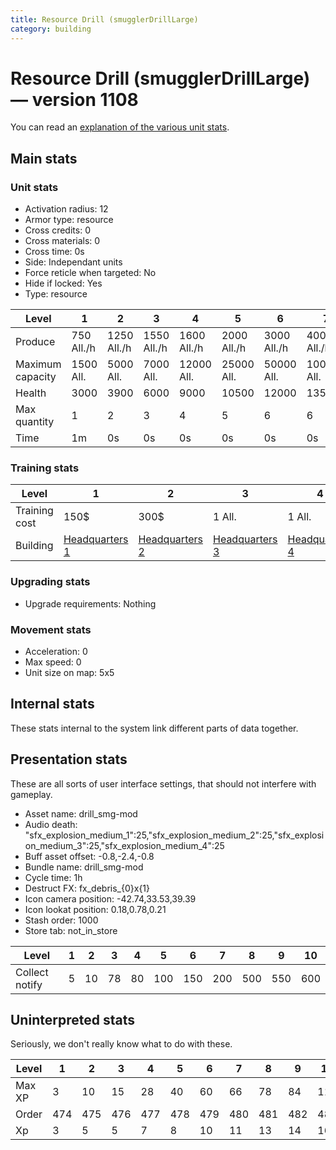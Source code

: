 ```yaml
---
title: Resource Drill (smugglerDrillLarge)
category: building
---
```


# Resource Drill (smugglerDrillLarge) — version 1108

You can read an [explanation  of the various unit stats](unitexplained.md).

## Main stats

### Unit stats

  * Activation radius: 12
  * Armor type: resource
  * Cross credits: 0
  * Cross materials: 0
  * Cross time: 0s
  * Side: Independant units
  * Force reticle when targeted: No
  * Hide if locked: Yes
  * Type: resource

|Level           |1          |2           |3           |4           |5           |6           |7           |8            |9            |10           |
|----------------|-----------|------------|------------|------------|------------|------------|------------|-------------|-------------|-------------|
|Produce         |750  All./h|1250  All./h|1550  All./h|1600  All./h|2000  All./h|3000  All./h|4000  All./h|10000  All./h|11000  All./h|12000  All./h|
|Maximum capacity|1500  All. |5000  All.  |7000  All.  |12000  All. |25000  All. |50000  All. |100000  All.|250000  All. |500000  All. |1000000  All.|
|Health          |3000       |3900        |6000        |9000        |10500       |12000       |13500       |15000        |16500        |18000        |
|Max quantity    |1          |2           |3           |4           |5           |6           |6           |6            |6            |7            |
|Time            |1m         |0s          |0s          |0s          |0s          |0s          |0s          |0s           |0s           |0s           |


### Training stats

|Level        |1                                |2                                |3                                |4                                |5                                |6                                |7                                |8                                |9                                |10                                |
|-------------|---------------------------------|---------------------------------|---------------------------------|---------------------------------|---------------------------------|---------------------------------|---------------------------------|---------------------------------|---------------------------------|----------------------------------|
|Training cost|150$                             |300$                             |1 All.                           |1 All.                           |1 All.                           |1 All.                           |1 All.                           |1 All.                           |1 All.                           |1 All.                            |
|Building     |[Headquarters 1](smugglerHQ.html)|[Headquarters 2](smugglerHQ.html)|[Headquarters 3](smugglerHQ.html)|[Headquarters 4](smugglerHQ.html)|[Headquarters 5](smugglerHQ.html)|[Headquarters 6](smugglerHQ.html)|[Headquarters 7](smugglerHQ.html)|[Headquarters 8](smugglerHQ.html)|[Headquarters 9](smugglerHQ.html)|[Headquarters 10](smugglerHQ.html)|


### Upgrading stats

  * Upgrade requirements: Nothing

### Movement stats

  * Acceleration: 0
  * Max speed: 0
  * Unit size on map: 5x5

## Internal stats

These stats internal to the system link different parts of data together.


## Presentation stats

These are all sorts of user interface settings, that should not interfere with gameplay.

  * Asset name: drill_smg-mod
  * Audio death: "sfx_explosion_medium_1":25,"sfx_explosion_medium_2":25,"sfx_explosion_medium_3":25,"sfx_explosion_medium_4":25
  * Buff asset offset: -0.8,-2.4,-0.8
  * Bundle name: drill_smg-mod
  * Cycle time: 1h
  * Destruct FX: fx_debris_{0}x{1}
  * Icon camera position: -42.74,33.53,39.39
  * Icon lookat position: 0.18,0.78,0.21
  * Stash order: 1000
  * Store tab: not_in_store

|Level         |1|2 |3 |4 |5  |6  |7  |8  |9  |10 |
|--------------|-|--|--|--|---|---|---|---|---|---|
|Collect notify|5|10|78|80|100|150|200|500|550|600|


## Uninterpreted stats

Seriously, we don't really know what to do with these.

|Level |1  |2  |3  |4  |5  |6  |7  |8  |9  |10 |
|------|---|---|---|---|---|---|---|---|---|---|
|Max XP|3  |10 |15 |28 |40 |60 |66 |78 |84 |112|
|Order |474|475|476|477|478|479|480|481|482|483|
|Xp    |3  |5  |5  |7  |8  |10 |11 |13 |14 |16 |


